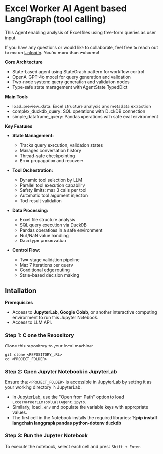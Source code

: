 # Excel Worker AI Agent based LangGraph (tool calling) 

This Agent enabling analysis of Excel files using free-form queries as user input.

If you have any questions or would like to collaborate, feel free to reach out to me on [LinkedIn](https://www.linkedin.com/in/jenya-stoeva-60477249/). You're more than welcome!

**Core Architecture**
* State-based agent using StateGraph pattern for workflow control
* OpenAI GPT-4o model for query generation and validation
* Two-node system: query generation and validation nodes
* Type-safe state management with AgentState TypedDict

**Main Tools**
* load_preview_data: Excel structure analysis and metadata extraction
* complex_duckdb_query: SQL operations with DuckDB connection
* simple_dataframe_query: Pandas operations with safe eval environment

**Key Features**
* **State Management:**
  * Tracks query execution, validation states
  * Manages conversation history
  * Thread-safe checkpointing
  * Error propagation and recovery

* **Tool Orchestration:**
  * Dynamic tool selection by LLM
  * Parallel tool execution capability
  * Safety limits: max 3 calls per tool
  * Automatic tool argument injection
  * Tool result validation

* **Data Processing:**
  * Excel file structure analysis
  * SQL query execution via DuckDB
  * Pandas operations in a safe environment
  * Null/NaN value handling
  * Data type preservation

* **Control Flow:**
  * Two-stage validation pipeline
  * Max 7 iterations per query
  * Conditional edge routing
  * State-based decision making


## Intallation

<b>Prerequisites</b>

* Access to <b>JupyterLab, Google Colab</b>, or another interactive computing environment to run this Jupyter Notebook.
* Access to LLM API.

### Step 1: Clone the Repository

Clone this repository to your local machine:
```
git clone <REPOSITORY_URL>
cd <PROJECT_FOLDER>
```

### Step 2: Open Jupyter Notebook in JupyterLab

Ensure that ```<PROJECT_FOLDER>``` is accessible in JupyterLab by setting it as your working directory in JupyterLab.
 * In JupyterLab, use the "Open from Path" option to load ```ExcelWorkerLLMToolCallAgent.ipynb```.
 * Similarly, load ```.env``` and populate the variable keys with appropriate values.
 * The first cell in the Notebook installs the required libraries: **%pip install langchain langgraph pandas python-dotenv duckdb**

### Step 3: Run the Jupyter Notebook

To execute the notebook, select each cell and press ```Shift + Enter```.
